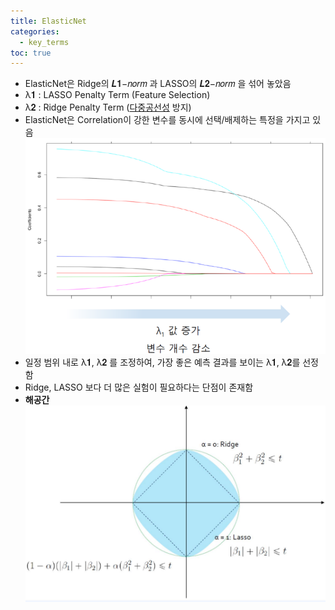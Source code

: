 ```yaml
---
title: ElasticNet
categories:
  - key_terms
toc: true
---
```


- ElasticNet은 Ridge의 𝑳𝟏−𝑛𝑜𝑟𝑚 과 LASSO의 𝑳𝟐−𝑛𝑜𝑟𝑚 을 섞어 놓았음
- λ𝟏 : LASSO Penalty Term (Feature Selection) 
- λ𝟐 : Ridge Penalty Term ([다중공선성](https://code7ssage.github.io/key_terms/다중공선성/) 방지) 
- ElasticNet은 Correlation이 강한 변수를 동시에 선택/배제하는 특정을 가지고 있음
	![image](https://github.com/code7ssage/code7ssage.github.io/blob/master/assets/attached%20file/Pasted%20image%2020240104145931.png?raw=true)
- 일정 범위 내로 λ𝟏, λ𝟐 를 조정하여, 가장 좋은 예측 결과를 보이는 λ𝟏, λ𝟐를 선정함 
- Ridge, LASSO 보다 더 많은 실험이 필요하다는 단점이 존재함
- **해공간**
	![image](https://github.com/code7ssage/code7ssage.github.io/blob/master/assets/attached%20file/Pasted%20image%2020240104150051.png?raw=true)
